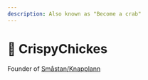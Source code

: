 ```yaml
---
description: Also known as "Become a crab"
---
```


# 👤 CrispyChickes

Founder of [Småstan](../towns/sweden-region/smastan-knapplann.md)[/Knapplann](../towns/sweden-region/smastan-knapplann.md)
